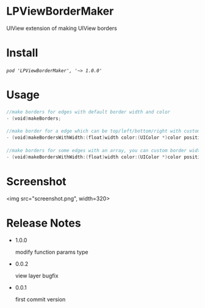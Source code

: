 # LPViewBorderMaker

UIView extension of making UIView borders

# Install

###### `pod 'LPViewBorderMaker', '~> 1.0.0'`

# Usage

```swift
//make borders for edges with default border width and color
- (void)makeBorders;

//make border for a edge which can be top/left/bottom/right with custom border width and color 
- (void)makeBordersWithWidth:(float)width color:(UIColor *)color position:(LPBorderPosition)position;

//make borders for some edges with an array, you can custom border width and color too
- (void)makeBordersWithWidth:(float)width color:(UIColor *)color positions:(NSArray *)positions;
```

# Screenshot

<img src="screenshot.png", width=320>

# Release Notes

- 1.0.0

  modify function params type

- 0.0.2

  view layer bugfix
  
- 0.0.1

  first commit version
